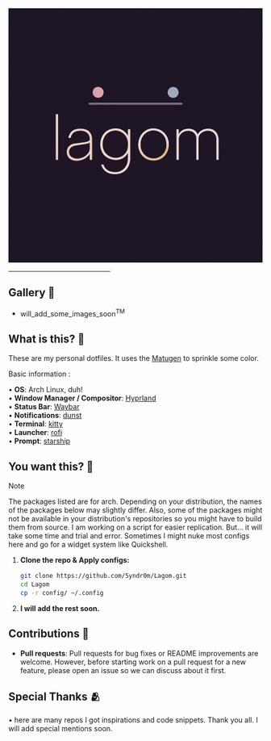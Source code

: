 <div align="center">
    <img src="./assets/logo.png">
</div>

<hr style="width:40%;">

## Gallery 📸
 - will_add_some_images_soon<sup>TM</sup>

## What is this? 📖
These are my personal dotfiles. It uses the [Matugen](https://github.com/InioX/matugen) to sprinkle some color.

Basic information :

  • **OS**: Arch Linux, duh! <br>
  • **Window Manager / Compositor**: [Hyprland](https://github.com/hyprwm/Hyprland) <br>
  • **Status Bar**: [Waybar](https://github.com/Alexays/Waybar) <br>
  • **Notifications**: [dunst](https://github.com/dunst-project/dunst) <br>
  • **Terminal**: [kitty](https://github.com/kovidgoyal/kitty) <br>
  • **Launcher**: [rofi](https://github.com/davatorium/rofi/) <br>
  • **Prompt**: [starship](https://github.com/starship/starship) <br>



## You want this? 🔧
> [!NOTE]
> The packages listed are for arch. Depending on your distribution, the names of the packages below may slightly differ. Also, some of the packages might not be available in your distribution's repositories so you might have to build them from source.
> I am working on a script for easier replication. But... it will take some time and trial and error.
> Sometimes I might nuke most configs here and go for a widget system like Quickshell.

1. **Clone the repo & Apply configs:**
    ```sh
    git clone https://github.com/5yndr0m/Lagom.git
    cd Lagom
    cp -r config/ ~/.config
    ```

2. **I will add the rest soon.**

## Contributions 📝

- **Pull requests**: Pull requests for bug fixes or README improvements are welcome. However, before starting work on a pull request for a new feature, please open an issue so we can discuss about it first.

## Special Thanks 🫂
• here are many repos I got inspirations and code snippets. Thank you all. I will add special mentions soon.

